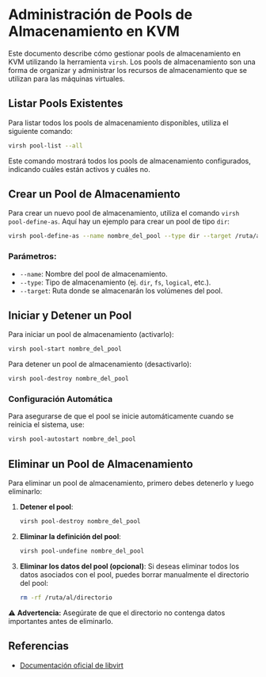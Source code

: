 # Administración de Pools de Almacenamiento en KVM

Este documento describe cómo gestionar pools de almacenamiento en KVM utilizando la herramienta `virsh`. Los pools de almacenamiento son una forma de organizar y administrar los recursos de almacenamiento que se utilizan para las máquinas virtuales.

## Listar Pools Existentes

Para listar todos los pools de almacenamiento disponibles, utiliza el siguiente comando:

```bash
virsh pool-list --all
```

Este comando mostrará todos los pools de almacenamiento configurados, indicando cuáles están activos y cuáles no.

## Crear un Pool de Almacenamiento

Para crear un nuevo pool de almacenamiento, utiliza el comando `virsh pool-define-as`. Aquí hay un ejemplo para crear un pool de tipo `dir`:

```bash
virsh pool-define-as --name nombre_del_pool --type dir --target /ruta/al/directorio
```

### Parámetros:
- `--name`: Nombre del pool de almacenamiento.
- `--type`: Tipo de almacenamiento (ej. `dir`, `fs`, `logical`, etc.).
- `--target`: Ruta donde se almacenarán los volúmenes del pool.

## Iniciar y Detener un Pool

Para iniciar un pool de almacenamiento (activarlo):

```bash
virsh pool-start nombre_del_pool
```

Para detener un pool de almacenamiento (desactivarlo):

```bash
virsh pool-destroy nombre_del_pool
```

### Configuración Automática
Para asegurarse de que el pool se inicie automáticamente cuando se reinicia el sistema, use:

```bash
virsh pool-autostart nombre_del_pool
```

## Eliminar un Pool de Almacenamiento

Para eliminar un pool de almacenamiento, primero debes detenerlo y luego eliminarlo:

1. **Detener el pool**:
   ```bash
   virsh pool-destroy nombre_del_pool
   ```

2. **Eliminar la definición del pool**:
   ```bash
   virsh pool-undefine nombre_del_pool
   ```

3. **Eliminar los datos del pool (opcional)**:
   Si deseas eliminar todos los datos asociados con el pool, puedes borrar manualmente el directorio del pool:
   ```bash
   rm -rf /ruta/al/directorio
   ```

⚠️ **Advertencia:** Asegúrate de que el directorio no contenga datos importantes antes de eliminarlo.

## Referencias

- [Documentación oficial de libvirt](https://libvirt.org/)
